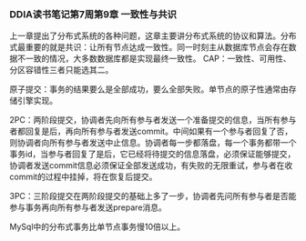 ### DDIA读书笔记第7周第9章 一致性与共识

上一章提出了分布式系统的各种问题，这章主要讲分布式系统的协议和算法。分布式最重要的就是共识：让所有节点达成一致性。同一时刻主从数据库节点会存在数据不一致的情况，大多数数据库都是实现最终一致性。 CAP：一致性、可用性、分区容错性三者只能选其二。

原子提交：事务的结果要么是全部成功，要么全部失败。单节点的原子性通常由存储引擎实现。

2PC：两阶段提交，协调者先向所有参与者发送一个准备提交的信息，当所有参与者都回复是后，再向所有参与者发送commit。中间如果有一个参与者回复了否，则协调者向所有参与者发送中止信息。协调者每一步都落盘，每一个事务都带一个事务id，当参与者回复了是后，它已经将待提交的信息落盘，必须保证能够提交，协调者发送commit信息必须保证全部发送成功，有失败的无限重试，参与者在收commit的过程中挂掉，将在恢复后提交。

3PC：三阶段提交在两阶段提交的基础上多了一步，协调者先问所有参与者是否能参与事务再向所有参与者发送prepare消息。

MySql中的分布式事务比单节点事务慢10倍以上。



